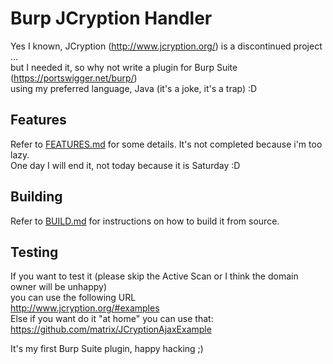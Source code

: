 # Burp JCryption Handler
Yes I known, JCryption (http://www.jcryption.org/) is a discontinued project ...
<br>
but I needed it, so why not write a plugin for Burp Suite (https://portswigger.net/burp/)
<br>
using my preferred language, Java (it's a joke, it's a trap) :D

## Features

Refer to [FEATURES.md](FEATURES.md) for some details. It's not completed because i'm too lazy.<br>
One day I will end it, not today because it is Saturday :D

## Building

Refer to [BUILD.md](BUILD.md) for instructions on how to build it from source.

## Testing

If you want to test it (please skip the Active Scan or I think the domain owner will be unhappy)
<br>
you can use the following URL
<br>
http://www.jcryption.org/#examples
<br>
Else if you want do it "at home" you can use that:
<br>
https://github.com/matrix/JCryptionAjaxExample
<br>

It's my first Burp Suite plugin, happy hacking ;)
